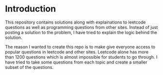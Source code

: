 # Introduction
This repository contains solutions along with explainations to leetcode questions as well as programming questions from
other sites. Instead of just posting a solution to the problem, I have tried to explain the logic behind the solution.

The reason I wanted to create this repo is to make give everyone access to popular questions in leetcode and other
sites. Leetcode alone has more than 1200 questions which is almost impossible for students to go through. I have tried
to take some questions from each topic and create a smaller subset of the questions.

